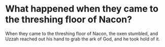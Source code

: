 # What happened when they came to the threshing floor of Nacon?

When they came to the threshing floor of Nacon, the oxen stumbled, and Uzzah reached out his hand to grab the ark of God, and he took hold of it.
